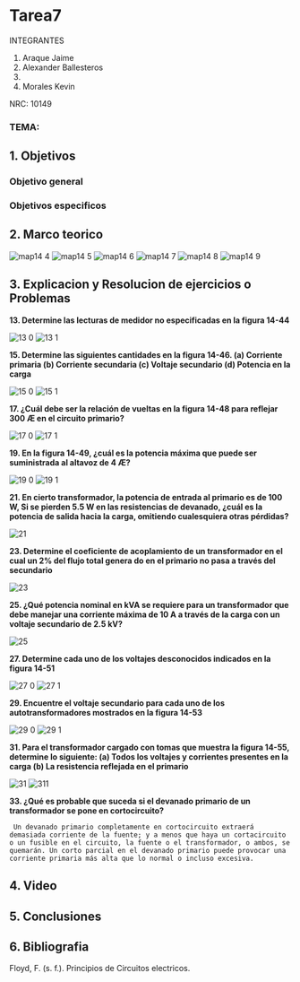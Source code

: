 # Tarea7

INTEGRANTES

1. Araque Jaime
2.  Alexander Ballesteros
3.  
4. Morales Kevin

NRC: 10149
### TEMA: 
## 1. Objetivos
### Objetivo general
### Objetivos especificos
## 2. Marco teorico


![map14 4](https://user-images.githubusercontent.com/93224166/152461661-71f5f391-dd1a-44db-b219-e17ebb529f47.png)
![map14 5](https://user-images.githubusercontent.com/93224166/152461662-cd8bc92f-74c2-4200-ad3f-3cbcc26bf053.png)
![map14 6](https://user-images.githubusercontent.com/93224166/152461649-377441b2-1e7c-45c4-85b9-db770c8b00f4.png)
![map14 7](https://user-images.githubusercontent.com/93224166/152461651-8924a35d-2ca7-466d-8d9d-ca7b412001a4.png)
![map14 8](https://user-images.githubusercontent.com/93224166/152461654-835bf5c4-5aa7-460c-9605-ef889e5762bb.png)
![map14 9](https://user-images.githubusercontent.com/93224166/152461659-00f355a8-621d-4c78-881d-317935a4c163.png)


















## 3. Explicacion y Resolucion de ejercicios o Problemas


**13. Determine las lecturas de medidor no especificadas en la figura 14-44**

![13 0](https://user-images.githubusercontent.com/93224166/153318339-19374f67-a750-4484-b156-c5e2ef474b43.png)
![13 1](https://user-images.githubusercontent.com/93224166/153318341-0de3bc84-c44c-42ec-83e7-6dd0daa3d73b.png)

**15. Determine las siguientes cantidades en la figura 14-46. (a) Corriente primaria (b) Corriente secundaria (c) Voltaje secundario (d) Potencia en la carga**

![15 0](https://user-images.githubusercontent.com/93224166/153318342-dbc6850b-796d-411b-9d94-8e3afdadf107.png)
![15 1](https://user-images.githubusercontent.com/93224166/153318343-5dd3807d-2ae2-4a4f-a704-80ae5037f748.png)

**17. ¿Cuál debe ser la relación de vueltas en la figura 14-48 para reflejar 300 Æ en el circuito primario?**

![17 0](https://user-images.githubusercontent.com/93224166/153318344-88b05040-179b-46ea-a39b-e9eabd33e79c.png)
![17 1](https://user-images.githubusercontent.com/93224166/153318346-d53522b5-a153-4d6f-9335-c5ff8d2e4f7f.png)

**19. En la figura 14-49, ¿cuál es la potencia máxima que puede ser suministrada al altavoz de 4 Æ?**
 
![19 0](https://user-images.githubusercontent.com/93224166/153318347-f7701b8a-eca0-493e-ae75-37b8d37fc71d.png)
![19 1](https://user-images.githubusercontent.com/93224166/153318350-27b57ea4-3497-4796-a778-e2bc539664c1.png)

**21. En cierto transformador, la potencia de entrada al primario es de 100 W, Si se pierden 5.5 W en las resistencias de devanado, ¿cuál es la potencia de salida hacia la carga, omitiendo cualesquiera otras pérdidas?**

![21](https://user-images.githubusercontent.com/93224166/153318354-2e73b233-1f12-44b5-b34c-86d9ed761c41.png)

**23. Determine el coeficiente de acoplamiento de un transformador en el cual un 2% del flujo total genera do en el primario no pasa a través del secundario**

![23](https://user-images.githubusercontent.com/93224166/153318355-d10c01fa-6859-43ea-aeaf-1476289c73b0.png)

**25. ¿Qué potencia nominal en kVA se requiere para un transformador que debe manejar una corriente máxima de 10 A a través de la carga con un voltaje secundario de 2.5 kV?**

![25](https://user-images.githubusercontent.com/93224166/153318356-2f027298-b2c0-4913-b96e-245ee5dd4db9.png)

**27. Determine cada uno de los voltajes desconocidos indicados en la figura 14-51**

![27 0](https://user-images.githubusercontent.com/93224166/153318358-1aea48f7-782d-4cce-a5dc-28c12a5761e8.png)
![27 1](https://user-images.githubusercontent.com/93224166/153318360-ecc2481e-fbac-4a6e-9602-06bb3cefc161.png)

**29. Encuentre el voltaje secundario para cada uno de los autotransformadores mostrados en la figura 14-53**

![29 0](https://user-images.githubusercontent.com/93224166/153318362-bf67de46-ab8b-4cd6-a40a-f6efe9d8dee9.png)
![29 1](https://user-images.githubusercontent.com/93224166/153318363-46d9f615-3dca-4366-aaad-66ecfbd36f4b.png)

**31. Para el transformador cargado con tomas que muestra la figura 14-55, determine lo siguiente: (a) Todos los voltajes y corrientes presentes en la carga (b) La resistencia reflejada en el primario**

![31](https://user-images.githubusercontent.com/93224166/153318364-884042af-c52a-4cb5-af38-b1d291756f9b.png)
![311](https://user-images.githubusercontent.com/93224166/153318366-2e5a3ad4-45f1-4ea7-8683-f0585598c130.png)

**33. ¿Qué es probable que suceda si el devanado primario de un transformador se pone en cortocircuito?**
 
 ` Un devanado primario completamente en cortocircuito extraerá demasiada corriente de la fuente; y a menos que haya un cortacircuito o un fusible en el circuito, la fuente o el transformador, o ambos, se quemarán. Un corto parcial en el devanado primario puede provocar una corriente primaria más alta que lo normal o incluso excesiva.`


## 4. Video 
## 5. Conclusiones
## 6. Bibliografia
Floyd, F. (s. f.). Principios de Circuitos electricos.

